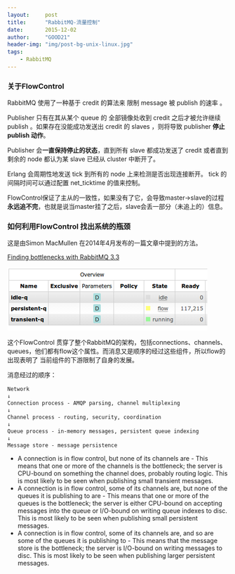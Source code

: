```yaml
---
layout:     post
title:      "RabbitMQ-流量控制"
date:       2015-12-02
author:     "GOOD21"
header-img: "img/post-bg-unix-linux.jpg"
tags:
    - RabbitMQ
---
```


### 关于FlowControl

RabbitMQ 使用了一种基于 credit 的算法来 限制 message 被 publish 的速率 。

Publisher 只有在其从某个 queue 的 全部镜像处收到 credit 之后才被允许继续 publish 。如果存在没能成功发送出 credit 的 slaves ，则将导致 publisher **停止 publish 动作**。

Publisher 会**一直保持停止的状态**，直到所有 slave 都成功发送了 credit 或者直到剩余的 node 都认为某 slave 已经从 cluster 中断开了。

Erlang 会周期性地发送 tick 到所有的 node 上来检测是否出现连接断开。 tick 的间隔时间可以通过配置 net_ticktime 的值来控制。

FlowControl保证了主从的一致性，如果没有了它，会导致master->slave的过程**永远追不完**，也就是说当master挂了之后，slave会丢一部分（未追上的）信息。

### 如何利用FlowControl 找出系统的瓶颈

这是由Simon MacMullen 在2014年4月发布的一篇文章中提到的方法。

[Finding bottlenecks with RabbitMQ 3.3](http://www.rabbitmq.com/blog/2014/04/14/finding-bottlenecks-with-rabbitmq-3-3/)

![flow-q.png](/img/in-post/rabbitmq/flow-q.png)

这个FlowControl 贯穿了整个RabbitMQ的架构，包括connections、channels、queues，他们都有flow这个属性。而消息又是顺序的经过这些组件，所以flow的出现表明了 当前组件的下游限制了自身的发展。

消息经过的顺序：

```
Network
↓
Connection process - AMQP parsing, channel multiplexing
↓
Channel process - routing, security, coordination
↓
Queue process - in-memory messages, persistent queue indexing
↓
Message store - message persistence
```

* A connection is in flow control, but none of its channels are - This means that one or more of the channels is the bottleneck; the server is CPU-bound on something the channel does, probably routing logic. This is most likely to be seen when publishing small transient messages.
* A connection is in flow control, some of its channels are, but none of the queues it is publishing to are - This means that one or more of the queues is the bottleneck; the server is either CPU-bound on accepting messages into the queue or I/O-bound on writing queue indexes to disc. This is most likely to be seen when publishing small persistent messages.
* A connection is in flow control, some of its channels are, and so are some of the queues it is publishing to - This means that the message store is the bottleneck; the server is I/O-bound on writing messages to disc. This is most likely to be seen when publishing larger persistent messages.

